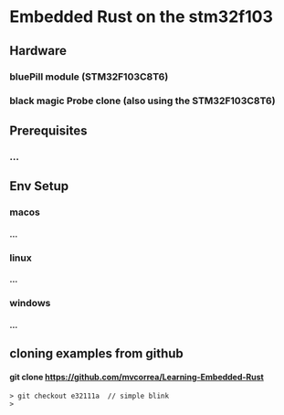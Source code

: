 # Embedded Rust on the stm32f103

## Hardware

### bluePill module (STM32F103C8T6)
### black magic Probe clone  (also using the STM32F103C8T6)

## Prerequisites
### ...

## Env Setup
### macos
#### ...
### linux
#### ...
### windows
#### ...

## cloning examples from github
#### git clone https://github.com/mvcorrea/Learning-Embedded-Rust
```shell
> git checkout e32111a  // simple blink 
> 
```
